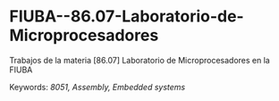 # FIUBA--86.07-Laboratorio-de-Microprocesadores
Trabajos de la materia [86.07] Laboratorio de Microprocesadores en la FIUBA

Keywords: *8051, Assembly, Embedded systems*
